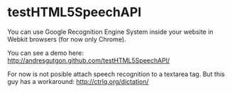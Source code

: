 testHTML5SpeechAPI
==================

You can use Google Recognition Engine System inside your website in Webkit browsers (for now only Chrome).

You can see a demo here:
http://andresgutgon.github.com/testHTML5SpeechAPI/


For now is not posible attach speech recognition to a textarea tag. But this guy has a workaround:
http://ctrlq.org/dictation/